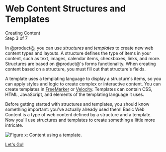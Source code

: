 # Web Content Structures and Templates [](id=web-content-structures-and-templates)

<div class="learn-path-step">
    <p>Creating Content<br>Step 3 of 7</p>
</div>

In @product@, you can use *structures* and *templates* to create new web content 
types and layouts. A structure defines the type of items in your content, such 
as text, images, calendar items, checkboxes, links, and more. Structures are 
based on @product@'s forms functionality. When creating content based on a 
structure, you must fill out that structure's fields. 

A template uses a templating language to display a structure's items, so you can
apply styles and logic to create complex or interactive content. You can create
templates in [FreeMarker](http://freemarker.org/) or
[Velocity](http://velocity.apache.org/). Templates can contain CSS, HTML,
JavaScript, and elements of the templating language it uses. 

Before getting started with structures and templates, you should know something 
important: you've actually already used them! Basic Web Content is a type of web
content defined by a structure and a template. Now you'll use structures and
templates to create something a little more intricate. 

![Figure x: Content using a template.](../../../../images/001-content-template-example.png)

<a class="go-link btn btn-primary" href="/discover/portal/-/knowledge_base/7-0/creating-structures">Let's Go!<span class="icon-circle-arrow-right"></span></a>
